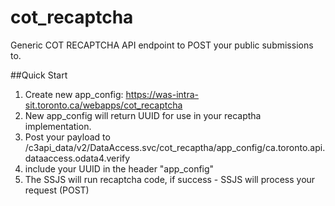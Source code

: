 cot_recaptcha
===========
Generic COT RECAPTCHA API endpoint to POST your public submissions to.
 
##Quick Start

1. Create new app_config: https://was-intra-sit.toronto.ca/webapps/cot_recaptcha
1. New app_config will return UUID for use in your recaptha implementation.
1. Post your payload to /c3api_data/v2/DataAccess.svc/cot_recaptha/app_config/ca.toronto.api.dataaccess.odata4.verify
1. include your UUID in the header "app_config"
1. The SSJS will run recaptcha code, if success - SSJS will process your request (POST)
